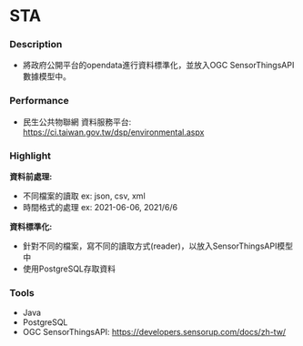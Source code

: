 # STA

### Description 

- 將政府公開平台的opendata進行資料標準化，並放入OGC SensorThingsAPI數據模型中。



### Performance

- 民生公共物聯網 資料服務平台: https://ci.taiwan.gov.tw/dsp/environmental.aspx



### Highlight 

**資料前處理:**

* 不同檔案的讀取 ex: json, csv, xml
* 時間格式的處理 ex: 2021-06-06, 2021/6/6

**資料標準化:**

* 針對不同的檔案，寫不同的讀取方式(reader)，以放入SensorThingsAPI模型中
* 使用PostgreSQL存取資料



### Tools 

* Java
* PostgreSQL
* OGC SensorThingsAPI: https://developers.sensorup.com/docs/zh-tw/
